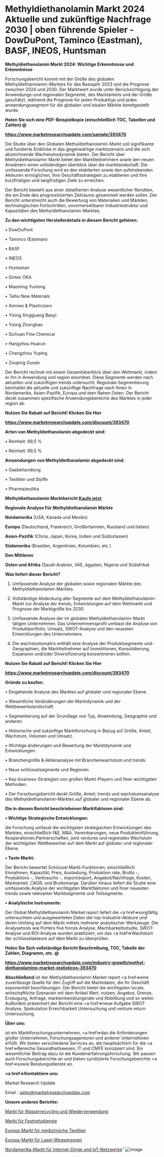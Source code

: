 # Methyldiethanolamin Markt 2024 Aktuelle und zukünftige Nachfrage 2030 | oben führende Spieler - DowDuPont, Taminco (Eastman), BASF, INEOS, Huntsman

<strong>Methyldiethanolamin Markt 2024: Wichtige Erkenntnisse und Erkenntnisse</strong>

Forschungsbericht kommt mit der Größe des globalen Methyldiethanolamin-Marktes für das Basisjahr 2023 und die Prognose zwischen 2024 und 2030. Der Marktwert wurde unter Berücksichtigung der Anwendungs-und regionalen Segmente, des Marktanteils und der Größe geschätzt, während die Prognose für jeden Produkttyp und jedes anwendungssegment für die globalen und lokalen Märkte bereitgestellt wurde.



<strong>Holen Sie sich eine PDF-Beispielkopie (einschließlich TOC, Tabellen und Zahlen) @
</strong>

<strong><a href=https://www.marketresearchupdate.com/sample/393470>

<strong>https://www.marketresearchupdate.com/sample/393470</u></font></a></strong></strong>

Die Studie über den Globalen Methyldiethanolamin-Markt soll signifikante und fundierte Einblicke in das gegenwärtige marktszenario und die sich abzeichnende Wachstumsdynamik bieten. Der Bericht über Methyldiethanolamin Markt bietet den Marktteilnehmern sowie den neuen Anwärtern einen vollständigen überblick über die marktlandschaft. Die umfassende Forschung wird es den etablierten sowie den aufstrebenden Akteuren ermöglichen, Ihre Geschäftsstrategien zu etablieren und Ihre kurzfristigen und langfristigen Ziele zu erreichen.

Der Bericht besteht aus einer detaillierten Analyse wesentlicher Renditen, die am Ende des prognostizierten Zeitraums gesammelt werden sollen. Der Bericht unterstreicht auch die Bewertung von Materialien und Märkten, technologischen Fortschritten, unvorhersehbarer Industriestruktur und Kapazitäten des Methyldiethanolamin-Marktes.



<strong>Zu den wichtigsten Herstellerdetails in diesem Bericht gehören:</strong>

• DowDuPont

• Taminco (Eastman)

• BASF

• INEOS

• Huntsman

• Sintez OKA

• Maoming Yunlong

• Taihu New Materials

• Amines & Plasticizers

• Yixing Xingguang Baoyi

• Yixing Zhonghao

• Sichuan Fine Chemical

• Hangzhou Huarun

• Changzhou Yuping

• Zouping Guoan

Der Bericht rechnet mit einem Gesamtüberblick über den Weltmarkt, indem er ihn in Anwendung und region einordnet. Diese Segmente werden nach aktuellen und zukünftigen trends untersucht. Regionale Segmentierung beinhaltet die aktuelle und zukünftige Nachfrage nach Ihnen in Nordamerika, Asien-Pazifik, Europa und dem Nahen Osten. Der Bericht deckt zusammen spezifische Anwendungsbereiche des Marktes in jeder region ab.



<strong>Nutzen Sie Rabatt auf Bericht! Klicken Sie Hier
</strong>

<strong><a href=https://www.marketresearchupdate.com/discount/393470>https://www.marketresearchupdate.com/discount/393470</b></u></font></strong></a>



<strong>Arten von Methyldiethanolamin abgedeckt sind:</strong>

• Reinheit: 99,5 %

• Reinheit: 99,5 %



<strong>Anwendungen von Methyldiethanolamin abgedeckt sind:</strong>

• Gasbehandlung

• Textilien und Stoffe

• Pharmazeutika



<strong>Methyldiethanolamin Marktbericht <a href=https://www.marketresearchupdate.com/buynow/393470>Kaufe jetzt</a></strong>



<strong>Regionale Analyse Für Methyldiethanolamin Märkte</strong>



<strong>Nordamerika</strong> (USA, Kanada und Mexiko)



<strong>Europa</strong> (Deutschland, Frankreich, Großbritannien, Russland und Italien)



<strong>Asien-Pazifik</strong> (China, Japan, Korea, Indien und Südostasien)



<strong>Südamerika</strong> (Brasilien, Argentinien, Kolumbien, etc.)



<strong>Den Mittleren</strong> 

<strong>Osten und Afrika</strong> (Saudi-Arabien, VAE, ägypten, Nigeria und Südafrika)



<strong>Was liefert dieser Bericht?</strong>

1. Umfassende Analyse der globalen sowie regionalen Märkte des Methyldiethanolamin-Marktes.

2. Vollständige Abdeckung aller Segmente auf dem Methyldiethanolamin-Markt zur Analyse der trends, Entwicklungen auf dem Weltmarkt und Prognose der Marktgröße bis 2030.

3. Umfassende Analyse der im globalen Methyldiethanolamin-Markt tätigen Unternehmen. Das Unternehmensprofil umfasst die Analyse von Produktportfolio, Umsatz, SWOT-Analyse und den neuesten Entwicklungen des Unternehmens.

4. Die wachstumsmatrix enthält eine Analyse der Produktsegmente und-Geographien, die Marktteilnehmer auf Investitionen, Konsolidierung, Expansion und/oder Diversifizierung konzentrieren sollten.



<strong>Nutzen Sie Rabatt auf Bericht! Klicken Sie Hier
</strong>

<strong><a href=https://www.marketresearchupdate.com/discount/393470>https://www.marketresearchupdate.com/discount/393470</b></u></font></strong></a>



<strong>Gründe zu kaufen:</strong>

• Eingehende Analyse des Marktes auf globaler und regionaler Ebene.

• Wesentliche Veränderungen der Marktdynamik und der Wettbewerbslandschaft.

• Segmentierung auf der Grundlage von Typ, Anwendung, Geographie und anderen.

• Historische und zukünftige Marktforschung in Bezug auf Größe, Anteil, Wachstum, Volumen und Umsatz.

• Wichtige änderungen und Bewertung der Marktdynamik und Entwicklungen.

• Branchengröße &amp; Aktienanalyse mit Branchenwachstum und trends.

• Neue schlüsselsegmente und Regionen

• Key-business-Strategien von großen Markt-Playern und Ihrer wichtigsten Methoden.

• Der Forschungsbericht deckt Größe, Anteil, trends und wachstumsanalyse des Methyldiethanolamin-Marktes auf globaler und regionaler Ebene ab.



<strong>Die in diesem Bericht beschriebenen Marktfaktoren sind:</strong>



<strong>• Wichtige Strategische Entwicklungen:</strong>

die Forschung umfasst die wichtigsten strategischen Entwicklungen des Marktes, einschließlich f&amp;E, M&amp;A, Vereinbarungen, neue Produkteinführung, Kooperationen,Partnerschaften, joint ventures und regionales Wachstum der wichtigsten Wettbewerber auf dem Markt auf globaler und regionaler Ebene.



<strong>• Taste Markt:</strong>

Der Bericht bewertet Schlüssel Markt-Funktionen, einschließlich Einnahmen, Kapazität, Preis, Auslastung, Produktion rate, Brutto -, Produktions -, Verbrauchs -, import/export, Angebot/Nachfrage, Kosten, Marktanteil, CAGR, und Bruttomarge. Darüber hinaus liefert die Studie eine umfassende Analyse der wichtigsten Marktfaktoren und Ihrer neuesten trends sowie relevanter Marktsegmente und Teilsegmente.



<strong>• Analytische Instrumente:</strong>

Der Global Methyldiethanolamin Market report liefert die <a href=>sorgf</a>ältig untersuchten und ausgewerteten Daten der top-Industrie-Akteure und deren Umfang auf dem Markt mittels mehrerer analytischer Werkzeuge. Die Analysetools wie Porters five forces Analyse, Machbarkeitsstudie, SWOT-Analyse und ROI-Analyse wurden praktiziert, um das <a href=>Wachstum</a> der schlüsselakteure auf dem Markt zu überprüfen.



<strong>Holen Sie Sich vollständige Bericht Beschreibung, TOC, Tabelle der Zahlen, Diagramm, etc. @ </strong>

<strong><a href=https://www.marketresearchupdate.com/industry-growth/methyl-diethanolamine-market-statistices-393470>https://www.marketresearchupdate.com/industry-growth/methyl-diethanolamine-market-statistices-393470</a></font></strong>



<strong>Abschließend</strong> ist der Methyldiethanolamin Market report <a href=>eine</a> zuverlässige Quelle für den Zugriff auf die Marktdaten, die Ihr Geschäft exponentiell beschleunigen. Der Bericht bietet die wichtigsten locale, wirtschaftliche Szenarien mit dem Artikel Wert, nutzen, Angebot, Grenze, Erzeugung, Anfrage, marktentwicklungsrate und Abbildung und so weiter. Außerdem präsentiert der Bericht eine <a href=>neue</a> Aufgabe SWOT Analyse, Spekulation Erreichbarkeit Untersuchung und venture return Untersuchung.



<strong>Über uns:</strong>

 ist ein Marktforschungsunternehmen, <a href=>das</a> die Anforderungen großer Unternehmen, Forschungsagenturen und anderer Unternehmen erfüllt. Wir bieten verschiedene Services an, die hauptsächlich für die <a href=>Bereiche</a> Gesundheitswesen, IT und CMFE konzipiert sind. Ein wesentlicher Beitrag dazu ist die Kundenerfahrungsforschung. Wir passen auch Forschungsberichte an und bieten syndizierte Forschungsberichte <a href=>sowie</a> Beratungsdienste an.



<strong><a href=>Kontaktiere uns:</a></strong>

Market Research Update

Email : sales@marketresearchupdate.com



<strong>Unsere anderen Berichte:</strong>

<a href=https://www.linkedin.com/pulse/water-recycle-reuse-market-2023-what-factors-drive-upcoming>Markt für Wasserrecycling und Wiederverwendung</a>

<a href=https://www.linkedin.com/pulse/wireline-service-market-outlooks-2023>Markt für Festnetzdienste</a>

<a href=https://www.linkedin.com/pulse/europe-medical-textiles-market-size-exclusive-report>Europa-Markt für medizinische Textilien</a>

<a href=https://www.linkedin.com/pulse/europe-laser-displacement-sensors-market-size>Europa-Markt für Laser-Wegsensoren</a>

<a href=https://www.linkedin.com/pulse/north-america-internet-things-iot-networks-market>Nordamerika-Markt für Internet-Dinge und IoT-Netzwerke</a>"
![image](https://github.com/meghapanth/markettrends/assets/163847665/f66e0d52-ae01-4a9b-9382-bf2def8085a5)
